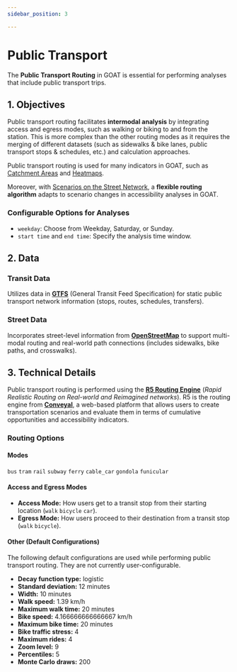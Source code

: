 ```yaml
---
sidebar_position: 3

---
```


# Public Transport

The **Public Transport Routing** in GOAT is essential for performing analyses that include public transport trips.

## 1. Objectives

Public transport routing facilitates **intermodal analysis** by integrating access and egress modes, such as walking or biking to and from the station. This is more complex than the other routing modes as it requires the merging of different datasets (such as sidewalks & bike lanes, public transport stops & schedules, etc.) and calculation approaches.

Public transport routing is used for many indicators in GOAT, such as [Catchment Areas](../toolbox/accessibility_indicators/catchments) and [Heatmaps](../toolbox/accessibility_indicators/connectivity).

Moreover, with [Scenarios on the Street Network](../scenarios#4-street-network---edges), a **flexible routing algorithm** adapts to scenario changes in accessibility analyses in GOAT.

### Configurable Options for Analyses

- `weekday`: Choose from Weekday, Saturday, or Sunday.
- `start time` and `end time`: Specify the analysis time window.



## 2. Data

### Transit Data

Utilizes data in **[GTFS](https://developers.google.com/transit/gtfs)** (General Transit Feed Specification) for static public transport network information (stops, routes, schedules, transfers).


### Street Data

Incorporates street-level information from  **[OpenStreetMap](https://wiki.openstreetmap.org/)** to support multi-modal routing and real-world path connections (includes sidewalks, bike paths, and crosswalks).


## 3. Technical Details

Public transport routing is performed using the **[R5 Routing Engine](https://github.com/conveyal/r5)** (_Rapid Realistic Routing on Real-world and Reimagined networks_). R5 is the routing engine from **[Conveyal](https://conveyal.com/)**, a web-based platform that allows users to create transportation scenarios and evaluate them in terms of cumulative opportunities and accessibility indicators.


### Routing Options

#### Modes
`bus` `tram` `rail` `subway` `ferry` `cable_car` `gondola` `funicular`

#### Access and Egress Modes

- **Access Mode:** How users get to a transit stop from their starting location (`walk` `bicycle` `car`).
- **Egress Mode:** How users proceed to their destination from a transit stop (`walk` `bicycle`).


#### Other (Default Configurations)

The following default configurations are used while performing public transport routing. They are not currently user-configurable.

- **Decay function type:** logistic
- **Standard deviation:** 12 minutes
- **Width:** 10 minutes
- **Walk speed:** 1.39 km/h
- **Maximum walk time:** 20 minutes
- **Bike speed:** 4.166666666666667 km/h
- **Maximum bike time:** 20 minutes
- **Bike traffic stress:** 4
- **Maximum rides:** 4
- **Zoom level:** 9
- **Percentiles:** 5
- **Monte Carlo draws:** 200